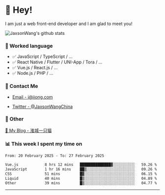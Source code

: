 # 👋 Hey!

I am just a web front-end developer and I am glad to meet you!

![JaxsonWang's github stats](https://github-readme-stats.vercel.app/api?username=JaxsonWang&&show_icons=true&&title_color=1abc9c&&icon_color=1abc9c)


### 📝 Worked language

- ✅ JavaScript / TypeScript / ...
- ✅ React Native / Flutter / UNI-App / Tora / ...
- ✅ Vue.js / React.js / ...
- ✅ Node.js / PHP / ...

### 📮 Contact Me

- [Email - i@iiong.com](mailto:i@iiong.com)

- [Twitter - @JaxsonWangChina](https://twitter.com/JaxsonWangChina)

### 🤪 Other

[📌 My Blog - 淮城一只猫](https://iiong.com)

### 📊 This week I spent my time on

<!--START_SECTION:waka-->

```txt
From: 20 February 2025 - To: 27 February 2025

Vue.js            8 hrs 12 mins   ██████████████▓░░░░░░░░░░   59.26 %
JavaScript        1 hr 16 mins    ██▒░░░░░░░░░░░░░░░░░░░░░░   09.26 %
CSS               51 mins         █▓░░░░░░░░░░░░░░░░░░░░░░░   06.15 %
Liquid            40 mins         █▒░░░░░░░░░░░░░░░░░░░░░░░   04.89 %
Other             39 mins         █▒░░░░░░░░░░░░░░░░░░░░░░░   04.77 %
```

<!--END_SECTION:waka-->

---
